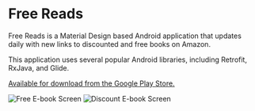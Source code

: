 # Free Reads

Free Reads is a Material Design based Android application that updates daily with new links to discounted and free books on Amazon.

This application uses several popular Android libraries, including Retrofit, RxJava, and Glide.

[Available for download from the Google Play Store.](https://play.google.com/store/apps/details?id=joelbryceanderson.com.findreadsfree&hl=en)

![Free E-book Screen](http://i.imgur.com/fjk37tn.png) ![Discount E-book Screen](http://i.imgur.com/yCLTtwU.png)
  
